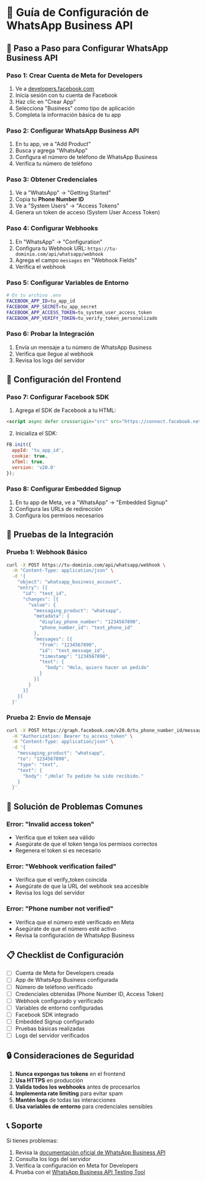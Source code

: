 # 📱 Guía de Configuración de WhatsApp Business API

## 🎯 **Paso a Paso para Configurar WhatsApp Business API**

### **Paso 1: Crear Cuenta de Meta for Developers**
1. Ve a [developers.facebook.com](https://developers.facebook.com)
2. Inicia sesión con tu cuenta de Facebook
3. Haz clic en "Crear App"
4. Selecciona "Business" como tipo de aplicación
5. Completa la información básica de tu app

### **Paso 2: Configurar WhatsApp Business API**
1. En tu app, ve a "Add Product"
2. Busca y agrega "WhatsApp"
3. Configura el número de teléfono de WhatsApp Business
4. Verifica tu número de teléfono

### **Paso 3: Obtener Credenciales**
1. Ve a "WhatsApp" → "Getting Started"
2. Copia tu **Phone Number ID**
3. Ve a "System Users" → "Access Tokens"
4. Genera un token de acceso (System User Access Token)

### **Paso 4: Configurar Webhooks**
1. En "WhatsApp" → "Configuration"
2. Configura tu Webhook URL: `https://tu-dominio.com/api/whatsapp/webhook`
3. Agrega el campo `messages` en "Webhook Fields"
4. Verifica el webhook

### **Paso 5: Configurar Variables de Entorno**
```bash
# En tu archivo .env
FACEBOOK_APP_ID=tu_app_id
FACEBOOK_APP_SECRET=tu_app_secret
FACEBOOK_APP_ACCESS_TOKEN=tu_system_user_access_token
FACEBOOK_APP_VERIFY_TOKEN=tu_verify_token_personalizado
```

### **Paso 6: Probar la Integración**
1. Envía un mensaje a tu número de WhatsApp Business
2. Verifica que llegue al webhook
3. Revisa los logs del servidor

## 🔧 **Configuración del Frontend**

### **Paso 7: Configurar Facebook SDK**
1. Agrega el SDK de Facebook a tu HTML:
```html
<script async defer crossorigin="src" src="https://connect.facebook.net/en_US/sdk.js"></script>
```

2. Inicializa el SDK:
```javascript
FB.init({
  appId: 'tu_app_id',
  cookie: true,
  xfbml: true,
  version: 'v20.0'
});
```

### **Paso 8: Configurar Embedded Signup**
1. En tu app de Meta, ve a "WhatsApp" → "Embedded Signup"
2. Configura las URLs de redirección
3. Configura los permisos necesarios

## 🧪 **Pruebas de la Integración**

### **Prueba 1: Webhook Básico**
```bash
curl -X POST https://tu-dominio.com/api/whatsapp/webhook \
  -H "Content-Type: application/json" \
  -d '{
    "object": "whatsapp_business_account",
    "entry": [{
      "id": "test_id",
      "changes": [{
        "value": {
          "messaging_product": "whatsapp",
          "metadata": {
            "display_phone_number": "1234567890",
            "phone_number_id": "test_phone_id"
          },
          "messages": [{
            "from": "1234567890",
            "id": "test_message_id",
            "timestamp": "1234567890",
            "text": {
              "body": "Hola, quiero hacer un pedido"
            }
          }]
        }
      }]
    }]
  }'
```

### **Prueba 2: Envío de Mensaje**
```bash
curl -X POST https://graph.facebook.com/v20.0/tu_phone_number_id/messages \
  -H "Authorization: Bearer tu_access_token" \
  -H "Content-Type: application/json" \
  -d '{
    "messaging_product": "whatsapp",
    "to": "1234567890",
    "type": "text",
    "text": {
      "body": "¡Hola! Tu pedido ha sido recibido."
    }
  }'
```

## 🚨 **Solución de Problemas Comunes**

### **Error: "Invalid access token"**
- Verifica que el token sea válido
- Asegúrate de que el token tenga los permisos correctos
- Regenera el token si es necesario

### **Error: "Webhook verification failed"**
- Verifica que el verify_token coincida
- Asegúrate de que la URL del webhook sea accesible
- Revisa los logs del servidor

### **Error: "Phone number not verified"**
- Verifica que el número esté verificado en Meta
- Asegúrate de que el número esté activo
- Revisa la configuración de WhatsApp Business

## 📋 **Checklist de Configuración**

- [ ] Cuenta de Meta for Developers creada
- [ ] App de WhatsApp Business configurada
- [ ] Número de teléfono verificado
- [ ] Credenciales obtenidas (Phone Number ID, Access Token)
- [ ] Webhook configurado y verificado
- [ ] Variables de entorno configuradas
- [ ] Facebook SDK integrado
- [ ] Embedded Signup configurado
- [ ] Pruebas básicas realizadas
- [ ] Logs del servidor verificados

## 🔒 **Consideraciones de Seguridad**

1. **Nunca expongas tus tokens** en el frontend
2. **Usa HTTPS** en producción
3. **Valida todos los webhooks** antes de procesarlos
4. **Implementa rate limiting** para evitar spam
5. **Mantén logs** de todas las interacciones
6. **Usa variables de entorno** para credenciales sensibles

## 📞 **Soporte**

Si tienes problemas:
1. Revisa la [documentación oficial de WhatsApp Business API](https://developers.facebook.com/docs/whatsapp)
2. Consulta los logs del servidor
3. Verifica la configuración en Meta for Developers
4. Prueba con el [WhatsApp Business API Testing Tool](https://developers.facebook.com/docs/whatsapp/testing)
